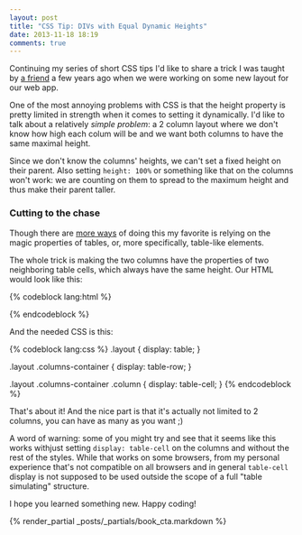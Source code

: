 ```yaml
---
layout: post
title: "CSS Tip: DIVs with Equal Dynamic Heights"
date: 2013-11-18 18:19
comments: true
---
```


Continuing my series of short CSS tips I'd like to share a trick I was taught by [a friend](http://twitter.com/davidbrai) a few years ago when we were working on some new layout for our web app.

One of the most annoying problems with CSS is that the height property is pretty limited in strength when it comes to setting it dynamically. I'd like to talk about a relatively *simple problem*: a 2 column layout where we don't know how high each colum will be and we want both columns to have the same maximal height.

Since we don't know the columns' heights, we can't set a fixed height on their parent. Also setting `height: 100%` or something like that on the columns won't work: we are counting on them to spread to the maximum height and thus make their parent taller.

### Cutting to the chase

Though there are [more ways](http://alistapart.com/article/multicolumnlayouts) of doing this my favorite is relying on the magic properties of tables, or, more specifically, table-like elements.

The whole trick is making the two columns have the properties of two neighboring table cells, which always have the same height. Our HTML would look like this:

{% codeblock lang:html %}
<div class="layout">
    <div class="columns-container">
        <div class="column"></div>
        <div class="column"></div>
    </div>
</div>
{% endcodeblock %}

And the needed CSS is this:

{% codeblock lang:css %}
.layout {
    display: table;
}

.layout .columns-container {
    display: table-row;
}

.layout .columns-container .column {
    display: table-cell;
}
{% endcodeblock %}

That's about it! And the nice part is that it's actually not limited to 2 columns, you can have as many as you want ;)

A word of warning: some of you might try and see that it seems like this works withjust setting `display: table-cell` on the columns and without the rest of the styles. While that works on some browsers, from my personal experience that's not compatible on all browsers and in general `table-cell` display is not supposed to be used outside the scope of a full "table simulating" structure.

I hope you learned something new. Happy coding!

{% render_partial _posts/_partials/book_cta.markdown %}
